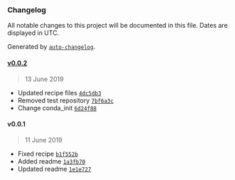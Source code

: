 ### Changelog

All notable changes to this project will be documented in this file. Dates are displayed in UTC.

Generated by [`auto-changelog`](https://github.com/CookPete/auto-changelog).

#### [v0.0.2](https://github.com/rickstaa/deep_robotics_singularity_recipes/compare/v0.0.1...v0.0.2)

> 13 June 2019

- Updated recipe files [`4dc5db3`](https://github.com/rickstaa/deep_robotics_singularity_recipes/commit/4dc5db30fc9c2743bc8212c0ab28a76699c6afc9)
- Removed test repository [`7bf6a3c`](https://github.com/rickstaa/deep_robotics_singularity_recipes/commit/7bf6a3cb6f2261dcc23c938f64a6fe70f450838f)
- Change conda_init [`6d24f88`](https://github.com/rickstaa/deep_robotics_singularity_recipes/commit/6d24f880e409475e81d7f062f229ec6aa93fc9a7)

#### v0.0.1

> 11 June 2019

- Fixed recipe [`b1f552b`](https://github.com/rickstaa/deep_robotics_singularity_recipes/commit/b1f552bc298329ef61610e14a1066cb624e467bf)
- Added readme [`1a3fb70`](https://github.com/rickstaa/deep_robotics_singularity_recipes/commit/1a3fb70bea8a5cc04e9c5837a0e5c7039f33f2f5)
- Updated readme [`1e1e727`](https://github.com/rickstaa/deep_robotics_singularity_recipes/commit/1e1e727196e8709f666c46c7486bd02b631c4638)
